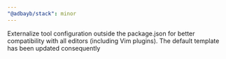 ```yaml
---
"@adbayb/stack": minor
---
```


Externalize tool configuration outside the package.json for better compatibility with all editors (including Vim plugins). The default template has been updated consequently
